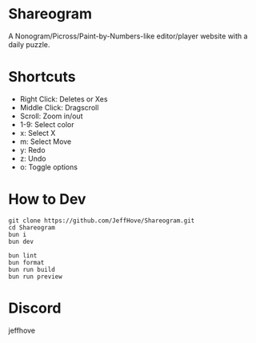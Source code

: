 # Shareogram

A Nonogram/Picross/Paint-by-Numbers-like editor/player website with a daily puzzle.

# Shortcuts

- Right Click: Deletes or Xes
- Middle Click: Dragscroll
- Scroll: Zoom in/out
- 1-9: Select color
- x: Select X
- m: Select Move
- y: Redo
- z: Undo
- o: Toggle options

# How to Dev

```
git clone https://github.com/JeffHove/Shareogram.git
cd Shareogram
bun i
bun dev

bun lint
bun format
bun run build
bun run preview
```

# Discord
jeffhove
